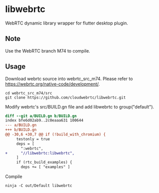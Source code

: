 # libwebrtc

WebRTC dynamic library wrapper for flutter desktop plugin.

## Note

Use the WebRTC branch M74 to compile.

## Usage

Download webrtc source into webrtc_src_m74.
Please refer to https://webrtc.org/native-code/development/.

```
cd webrtc_src_m74/src
git clone https://github.com/cloudwebrtc/libwebrtc.git
```

Modify webrtc's src/BUILD.gn file and add libwebrtc to group("default").

```patch
diff --git a/BUILD.gn b/BUILD.gn
index bfe6d02ab9..2c0eaaa631 100644
--- a/BUILD.gn
+++ b/BUILD.gn
@@ -30,6 +30,7 @@ if (!build_with_chromium) {
     testonly = true
     deps = [
       ":webrtc",
+      "//libwebrtc:libwebrtc",
     ]
     if (rtc_build_examples) {
       deps += [ "examples" ]
```

Compile

```
ninja -C out/Default libwebrtc
```
